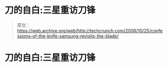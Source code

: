 # 刀的自白:三星重访刀锋

> 原文：<https://web.archive.org/web/http://techcrunch.com/2006/10/25/confessions-of-the-knife-samsung-revisits-the-blade/>

# 刀的自白:三星重访刀锋